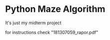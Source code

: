 # Python Maze Algorithm
It's  just my midterm project

for instructions check "181307059_rapor.pdf"
